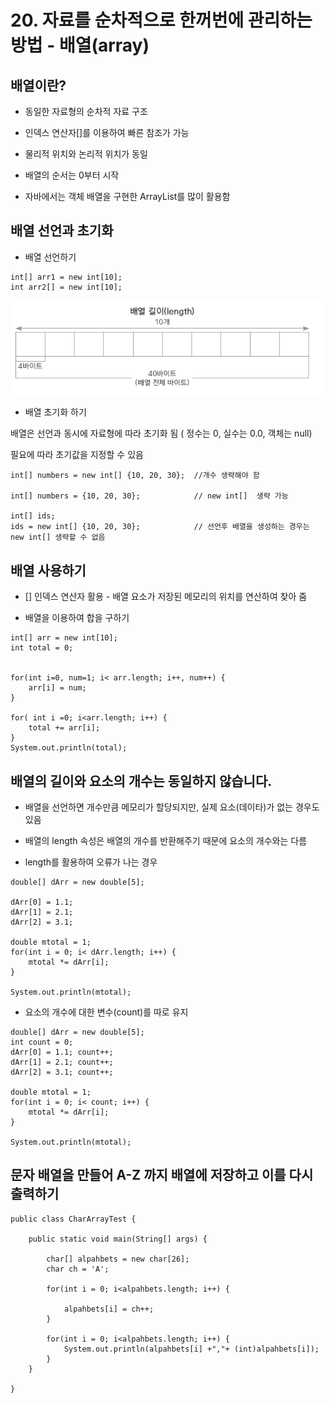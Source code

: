 # 20. 자료를 순차적으로 한꺼번에 관리하는 방법 - 배열(array)

## 배열이란?

- 동일한 자료형의 순차적 자료 구조

- 인덱스 연산자[]를 이용하여 빠른 참조가 가능

- 물리적 위치와 논리적 위치가 동일

- 배열의 순서는 0부터 시작

- 자바에서는 객체 배열을 구현한 ArrayList를 많이 활용함


## 배열 선언과 초기화

- 배열 선언하기 
```
int[] arr1 = new int[10];
int arr2[] = new int[10];
```
![arraymem](./img/arraymem.png)

- 배열 초기화 하기
 
 배열은 선언과 동시에 자료형에 따라 초기화 됨 ( 정수는 0, 실수는 0.0, 객체는 null)

 필요에 따라 초기값을 지정할 수 있음

```
int[] numbers = new int[] {10, 20, 30};  //개수 생략해야 함

int[] numbers = {10, 20, 30};            // new int[]  생략 가능 

int[] ids; 
ids = new int[] {10, 20, 30};            // 선언후 배열을 생성하는 경우는 new int[] 생략할 수 없음
```


## 배열 사용하기

- [] 인덱스 연산자 활용 - 배열 요소가 저장된 메모리의 위치를 연산하여 찾아 줌

- 배열을 이용하여 합을 구하기

```
int[] arr = new int[10];
int total = 0;
		
		
for(int i=0, num=1; i< arr.length; i++, num++) {
	arr[i] = num;
}
		
for( int i =0; i<arr.length; i++) {
	total += arr[i];	
}
System.out.println(total);
```

## 배열의 길이와 요소의 개수는 동일하지 않습니다.

- 배열을 선언하면 개수만큼 메모리가 할당되지만, 실제 요소(데이타)가 없는 경우도 있음

- 배열의 length 속성은 배열의 개수를 반환해주기 때문에 요소의 개수와는 다름

- length를 활용하여 오류가 나는 경우 
```
double[] dArr = new double[5];
		
dArr[0] = 1.1;  
dArr[1] = 2.1; 
dArr[2] = 3.1; 
		
double mtotal = 1;
for(int i = 0; i< dArr.length; i++) {
	mtotal *= dArr[i];
}
		
System.out.println(mtotal);
```	

- 요소의 개수에 대한 변수(count)를 따로 유지
```
double[] dArr = new double[5];
int count = 0;
dArr[0] = 1.1; count++; 
dArr[1] = 2.1; count++;
dArr[2] = 3.1; count++;
		
double mtotal = 1;
for(int i = 0; i< count; i++) {
	mtotal *= dArr[i];
}
		
System.out.println(mtotal);
```

## 문자 배열을 만들어 A-Z 까지 배열에 저장하고 이를 다시 출력하기
```
public class CharArrayTest {

	public static void main(String[] args) {

		char[] alpahbets = new char[26];
		char ch = 'A';
		
		for(int i = 0; i<alpahbets.length; i++) {
			
			alpahbets[i] = ch++;
		}
		
		for(int i = 0; i<alpahbets.length; i++) {
			System.out.println(alpahbets[i] +","+ (int)alpahbets[i]);
		}
	}

}
```

